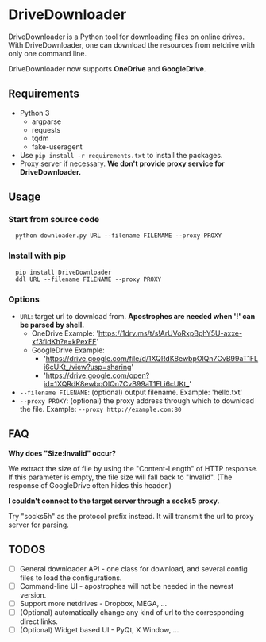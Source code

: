 # DriveDownloader

DriveDownloader is a Python tool for downloading files on online drives. With DriveDownloader, one can download the resources from netdrive with only one command line. 

DriveDownloader now supports **OneDrive** and **GoogleDrive**.

## Requirements

  - Python 3
    - argparse
    - requests
    - tqdm
    - fake-useragent
  - Use `pip install -r requirements.txt` to install the packages.
  - Proxy server if necessary. **We don't provide proxy service for DriveDownloader.**
 
## Usage

### Start from source code

```
  python downloader.py URL --filename FILENAME --proxy PROXY
```

### Install with pip
```
  pip install DriveDownloader
  ddl URL --filename FILENAME --proxy PROXY
```

### Options

 - `URL`: target url to download from. **Apostrophes are needed when '!' can be parsed by shell.**
    - OneDrive Example: '<https://1drv.ms/t/s!ArUVoRxpBphY5U-axxe-xf3fidKh?e=kPexEF>'
    - GoogleDrive Example: 
      - '<https://drive.google.com/file/d/1XQRdK8ewbpOlQn7CvB99aT1FLi6cUKt_/view?usp=sharing>'
      - '<https://drive.google.com/open?id=1XQRdK8ewbpOlQn7CvB99aT1FLi6cUKt_>'
 - `--filename FILENAME`: (optional) output filename. Example: 'hello.txt'
 - `--proxy PROXY`: (optional) the proxy address through which to download the file. Example: `--proxy http://example.com:80`

## FAQ

**Why does "Size:Invalid" occur?**

We extract the size of file by using the "Content-Length" of HTTP response. If this parameter is empty, the file size will fall back to "Invalid". (The response of GoogleDrive often hides this header.)

**I couldn't connect to the target server through a socks5 proxy.**

Try "socks5h" as the protocol prefix instead. It will transmit the url to proxy server for parsing.

## TODOS

 - [ ] General downloader API - one class for download, and several config files to load the configurations.
 - [ ] Command-line UI - apostrophes will not be needed in the newest version.
 - [ ] Support more netdrives - Dropbox, MEGA, ...
 - [ ] (Optional) automatically change any kind of url to the corresponding direct links.
 - [ ] (Optional) Widget based UI - PyQt, X Window, ...
